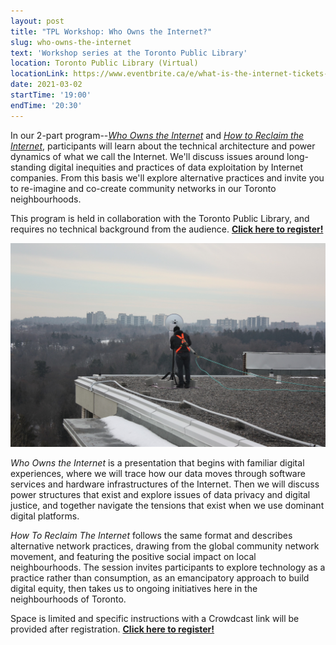 ```yaml
---
layout: post
title: "TPL Workshop: Who Owns the Internet?"
slug: who-owns-the-internet
text: 'Workshop series at the Toronto Public Library'
location: Toronto Public Library (Virtual)
locationLink: https://www.eventbrite.ca/e/what-is-the-internet-tickets-142024867201
date: 2021-03-02
startTime: '19:00'
endTime: '20:30'
---
```


In our 2-part program--[_Who Owns the Internet_](https://www.torontopubliclibrary.ca/detail.jsp?Entt=RDMEVT448757&R=EVT448757) and [_How to Reclaim the Internet_](https://www.torontopubliclibrary.ca/detail.jsp?Entt=RDMEVT448759&R=EVT448759), participants will learn about the technical architecture and power dynamics of what we call the Internet. We'll discuss issues around long-standing digital inequities and practices of data exploitation by Internet companies. From this basis we'll explore alternative practices and invite you to re-imagine and co-create community networks in our Toronto neighbourhoods. 

This program is held in collaboration with the Toronto Public Library, and requires no technical background from the audience. [**Click here to register!**][register]

![2021-03-02-who-owns-the-internet-01](/images/2021-03-02-who-owns-the-internet-01.jpg)

_Who Owns the Internet_ is a presentation that begins with familiar digital experiences, where we will trace how our data moves through software services and hardware infrastructures of the Internet. Then we will discuss power structures that exist and explore issues of data privacy and digital justice, and together navigate the tensions that exist when we use dominant digital platforms.

_How To Reclaim The Internet_ follows the same format and describes alternative network practices, drawing from the global community network movement, and featuring the positive social impact on local neighbourhoods. The session invites participants to explore technology as a practice rather than consumption, as an emancipatory approach to build digital equity, then takes us to ongoing initiatives here in the neighbourhoods of Toronto.

Space is limited and specific instructions with a Crowdcast link will be provided after registration. [**Click here to register!**][register]

[register]: https://www.eventbrite.ca/e/what-is-the-internet-tickets-142024867201